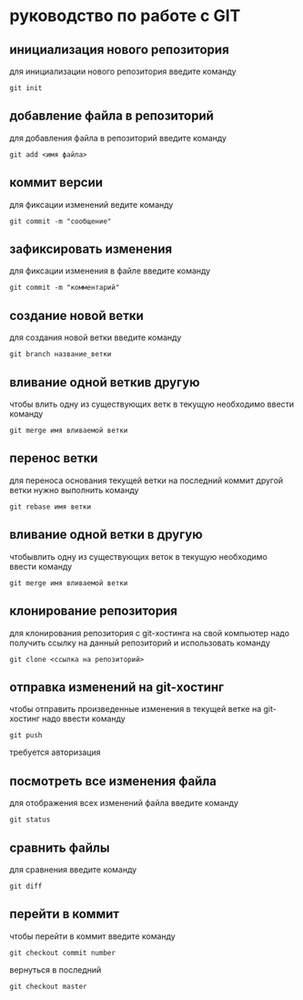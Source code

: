 # руководство по работе с GIT

## инициализация нового репозитория

для инициализации нового репозитория введите команду
```
git init
```

## добавление файла в репозиторий

для добавления файла в репозиторий введите команду
```
git add <имя файла>
```
## коммит версии

для фиксации изменений ведите команду 
```
git commit -m "сообщение"
```
## зафиксировать изменения

для фиксации изменения в файле введите команду 
```
git commit -m "комментарий"
```
## создание новой ветки

для создания новой ветки введите команду
``` 
git branch название_ветки
```
## вливание одной веткив другую

чтобы влить одну из существующих ветк  в текущую необходимо ввести команду
```
git merge имя вливаемой ветки
```

## перенос ветки

для переноса основания текущей ветки на последний коммит другой ветки нужно выполнить команду
```
git rebase имя ветки
```
## вливание одной ветки в другую

чтобывлить одну из существующих веток в текущую необходимо ввести команду
```
git merge имя вливаемой ветки
```

## клонирование репозитория

для клонирования репозитория с git-хостинга на свой компьютер надо получить ссылку на данный репозиторий и использовать команду
```
git clone <ссылка на репозиторий>
```
## отправка изменений на git-хостинг

чтобы отправить произведенные изменения в текущей ветке на git-хостинг надо ввести команду
```
git push
``` 
требуется авторизация
## посмотреть все изменения файла

для отображения всех изменений файла введите команду
```
git status
```
## сравнить файлы 
для сравнения введите команду
```
git diff
```
## перейти в коммит
чтобы перейти в коммит введите команду
```
git checkout commit number
```
вернуться в последний
```
git checkout master
```
